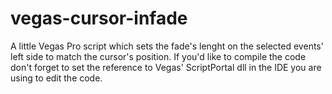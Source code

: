 # vegas-cursor-infade
A little Vegas Pro script which sets the fade's lenght on the selected events' left side to match the cursor's position.
If you'd like to compile the code don't forget to set the reference to Vegas' ScriptPortal dll in the IDE you are using to edit the code.
